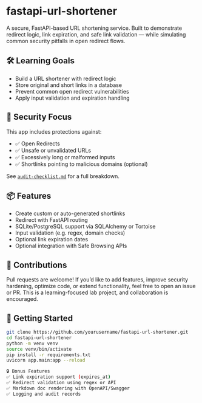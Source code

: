 # fastapi-url-shortener

A secure, FastAPI-based URL shortening service. Built to demonstrate redirect logic, link expiration, and safe link validation — while simulating common security pitfalls in open redirect flows.

## 🛠️ Learning Goals

- Build a URL shortener with redirect logic
- Store original and short links in a database
- Prevent common open redirect vulnerabilities
- Apply input validation and expiration handling

## 🔐 Security Focus

This app includes protections against:

- ✅ Open Redirects
- ✅ Unsafe or unvalidated URLs
- ✅ Excessively long or malformed inputs
- ✅ Shortlinks pointing to malicious domains (optional)

See [`audit-checklist.md`](./audit-checklist.md) for a full breakdown.

## 📦 Features

- Create custom or auto-generated shortlinks
- Redirect with FastAPI routing
- SQLite/PostgreSQL support via SQLAlchemy or Tortoise
- Input validation (e.g. regex, domain checks)
- Optional link expiration dates
- Optional integration with Safe Browsing APIs

## 🤝 Contributions
Pull requests are welcome! If you’d like to add features, improve security hardening, optimize code, or extend functionality, feel free to open an issue or PR. This is a learning-focused lab project, and collaboration is encouraged.

## 🚀 Getting Started

```bash
git clone https://github.com/yourusername/fastapi-url-shortener.git
cd fastapi-url-shortener
python -m venv venv
source venv/bin/activate
pip install -r requirements.txt
uvicorn app.main:app --reload

🔒 Bonus Features
✅ Link expiration support (expires_at)
✅ Redirect validation using regex or API
✅ Markdown doc rendering with OpenAPI/Swagger
✅ Logging and audit records



